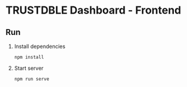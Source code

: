 # TRUSTDBLE Dashboard - Frontend #

## Run
1. Install dependencies
    ```
    npm install
    ```
2. Start server
    ```
    npm run serve
    ```